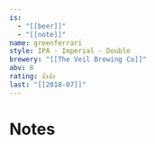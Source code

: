 ```yaml
---
is:
  - "[[beer]]"
  - "[[note]]"
name: greenferrari
style: IPA - Imperial - Double
brewery: "[[The Veil Brewing Co]]"
abv: 8
rating: 👍👍
last: "[[2018-07]]"
---
```

# Notes

